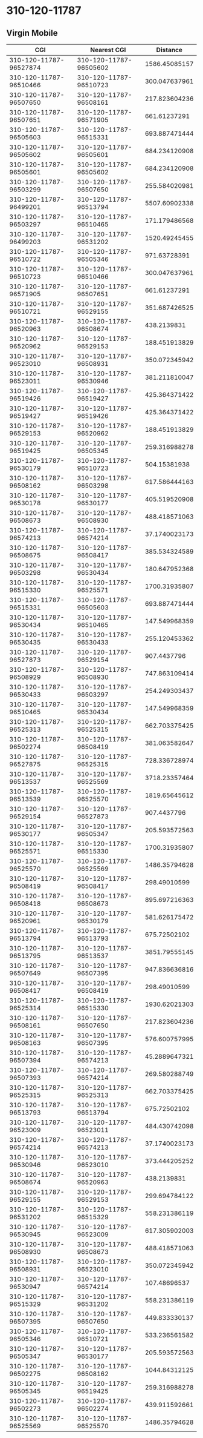# 310-120-11787
## Virgin Mobile


| CGI | Nearest CGI | Distance |
|-----|-------------|----------|
| 310-120-11787-96527874 | 310-120-11787-96505602 | 1586.45085157 |
| 310-120-11787-96510466 | 310-120-11787-96510723 | 300.047637961 |
| 310-120-11787-96507650 | 310-120-11787-96508161 | 217.823604236 |
| 310-120-11787-96507651 | 310-120-11787-96571905 | 661.61237291 |
| 310-120-11787-96505603 | 310-120-11787-96515331 | 693.887471444 |
| 310-120-11787-96505602 | 310-120-11787-96505601 | 684.234120908 |
| 310-120-11787-96505601 | 310-120-11787-96505602 | 684.234120908 |
| 310-120-11787-96503299 | 310-120-11787-96507650 | 255.584020981 |
| 310-120-11787-96499201 | 310-120-11787-96513794 | 5507.60902338 |
| 310-120-11787-96503297 | 310-120-11787-96510465 | 171.179486568 |
| 310-120-11787-96499203 | 310-120-11787-96531202 | 1520.49245455 |
| 310-120-11787-96510722 | 310-120-11787-96505346 | 971.63728391 |
| 310-120-11787-96510723 | 310-120-11787-96510466 | 300.047637961 |
| 310-120-11787-96571905 | 310-120-11787-96507651 | 661.61237291 |
| 310-120-11787-96510721 | 310-120-11787-96529155 | 351.687426525 |
| 310-120-11787-96520963 | 310-120-11787-96508674 | 438.2139831 |
| 310-120-11787-96520962 | 310-120-11787-96529153 | 188.451913829 |
| 310-120-11787-96523010 | 310-120-11787-96508931 | 350.072345942 |
| 310-120-11787-96523011 | 310-120-11787-96530946 | 381.211810047 |
| 310-120-11787-96519426 | 310-120-11787-96519427 | 425.364371422 |
| 310-120-11787-96519427 | 310-120-11787-96519426 | 425.364371422 |
| 310-120-11787-96529153 | 310-120-11787-96520962 | 188.451913829 |
| 310-120-11787-96519425 | 310-120-11787-96505345 | 259.316988278 |
| 310-120-11787-96530179 | 310-120-11787-96510723 | 504.15381938 |
| 310-120-11787-96508162 | 310-120-11787-96503298 | 617.586444163 |
| 310-120-11787-96530178 | 310-120-11787-96530177 | 405.519520908 |
| 310-120-11787-96508673 | 310-120-11787-96508930 | 488.418571063 |
| 310-120-11787-96574213 | 310-120-11787-96574214 | 37.1740023173 |
| 310-120-11787-96508675 | 310-120-11787-96508417 | 385.534324589 |
| 310-120-11787-96503298 | 310-120-11787-96530434 | 180.647952368 |
| 310-120-11787-96515330 | 310-120-11787-96525571 | 1700.31935807 |
| 310-120-11787-96515331 | 310-120-11787-96505603 | 693.887471444 |
| 310-120-11787-96530434 | 310-120-11787-96510465 | 147.549968359 |
| 310-120-11787-96530435 | 310-120-11787-96530433 | 255.120453362 |
| 310-120-11787-96527873 | 310-120-11787-96529154 | 907.4437796 |
| 310-120-11787-96508929 | 310-120-11787-96508930 | 747.863109414 |
| 310-120-11787-96530433 | 310-120-11787-96503297 | 254.249303437 |
| 310-120-11787-96510465 | 310-120-11787-96530434 | 147.549968359 |
| 310-120-11787-96525313 | 310-120-11787-96525315 | 662.703375425 |
| 310-120-11787-96502274 | 310-120-11787-96508419 | 381.063582647 |
| 310-120-11787-96527875 | 310-120-11787-96525315 | 728.336728974 |
| 310-120-11787-96513537 | 310-120-11787-96525569 | 3718.23357464 |
| 310-120-11787-96513539 | 310-120-11787-96525570 | 1819.65645612 |
| 310-120-11787-96529154 | 310-120-11787-96527873 | 907.4437796 |
| 310-120-11787-96530177 | 310-120-11787-96505347 | 205.593572563 |
| 310-120-11787-96525571 | 310-120-11787-96515330 | 1700.31935807 |
| 310-120-11787-96525570 | 310-120-11787-96525569 | 1486.35794628 |
| 310-120-11787-96508419 | 310-120-11787-96508417 | 298.49010599 |
| 310-120-11787-96508418 | 310-120-11787-96508673 | 895.697216363 |
| 310-120-11787-96520961 | 310-120-11787-96530179 | 581.626175472 |
| 310-120-11787-96513794 | 310-120-11787-96513793 | 675.72502102 |
| 310-120-11787-96513795 | 310-120-11787-96513537 | 3851.79555145 |
| 310-120-11787-96507649 | 310-120-11787-96507395 | 947.836636816 |
| 310-120-11787-96508417 | 310-120-11787-96508419 | 298.49010599 |
| 310-120-11787-96525314 | 310-120-11787-96515330 | 1930.62021303 |
| 310-120-11787-96508161 | 310-120-11787-96507650 | 217.823604236 |
| 310-120-11787-96508163 | 310-120-11787-96507395 | 576.600757995 |
| 310-120-11787-96507394 | 310-120-11787-96574213 | 45.2889647321 |
| 310-120-11787-96507393 | 310-120-11787-96574214 | 269.580288749 |
| 310-120-11787-96525315 | 310-120-11787-96525313 | 662.703375425 |
| 310-120-11787-96513793 | 310-120-11787-96513794 | 675.72502102 |
| 310-120-11787-96523009 | 310-120-11787-96523011 | 484.430742098 |
| 310-120-11787-96574214 | 310-120-11787-96574213 | 37.1740023173 |
| 310-120-11787-96530946 | 310-120-11787-96523010 | 373.444205252 |
| 310-120-11787-96508674 | 310-120-11787-96520963 | 438.2139831 |
| 310-120-11787-96529155 | 310-120-11787-96529153 | 299.694784122 |
| 310-120-11787-96531202 | 310-120-11787-96515329 | 558.231386119 |
| 310-120-11787-96530945 | 310-120-11787-96523009 | 617.305902003 |
| 310-120-11787-96508930 | 310-120-11787-96508673 | 488.418571063 |
| 310-120-11787-96508931 | 310-120-11787-96523010 | 350.072345942 |
| 310-120-11787-96530947 | 310-120-11787-96574214 | 107.48696537 |
| 310-120-11787-96515329 | 310-120-11787-96531202 | 558.231386119 |
| 310-120-11787-96507395 | 310-120-11787-96507650 | 449.833330137 |
| 310-120-11787-96505346 | 310-120-11787-96510721 | 533.236561582 |
| 310-120-11787-96505347 | 310-120-11787-96530177 | 205.593572563 |
| 310-120-11787-96502275 | 310-120-11787-96508162 | 1044.84312125 |
| 310-120-11787-96505345 | 310-120-11787-96519425 | 259.316988278 |
| 310-120-11787-96502273 | 310-120-11787-96502274 | 439.911592661 |
| 310-120-11787-96525569 | 310-120-11787-96525570 | 1486.35794628 |

